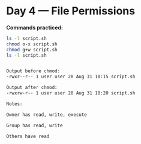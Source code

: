 # Day 4 — File Permissions

**Commands practiced:**
```bash
ls -l script.sh
chmod o-x script.sh
chmod g+w script.sh
ls -l script.sh


Output before chmod:
-rwxr--r-- 1 user user 28 Aug 31 10:15 script.sh

Output after chmod:
-rwxrw-r-- 1 user user 28 Aug 31 10:20 script.sh

Notes:

Owner has read, write, execute

Group has read, write

Others have read